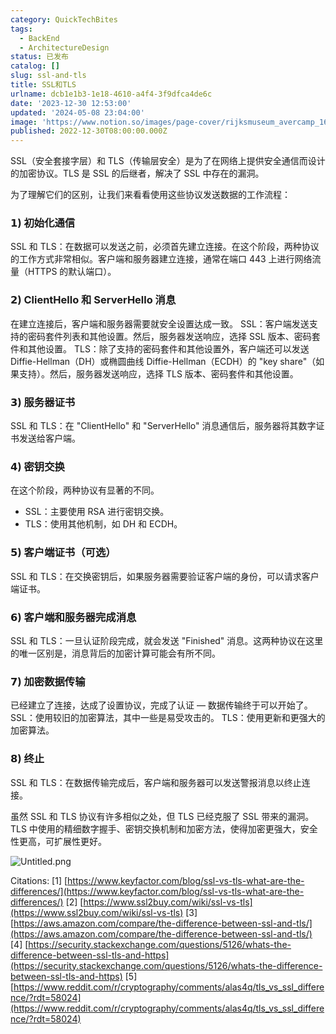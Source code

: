```yaml
---
category: QuickTechBites
tags:
  - BackEnd
  - ArchitectureDesign
status: 已发布
catalog: []
slug: ssl-and-tls
title: SSL和TLS
urlname: dcb1e1b3-1e18-4610-a4f4-3f9dfca4de6c
date: '2023-12-30 12:53:00'
updated: '2024-05-08 23:04:00'
image: 'https://www.notion.so/images/page-cover/rijksmuseum_avercamp_1620.jpg'
published: 2022-12-30T08:00:00.000Z
---
```


SSL（安全套接字层）和 TLS（传输层安全）是为了在网络上提供安全通信而设计的加密协议。TLS 是 SSL 的后继者，解决了 SSL 中存在的漏洞。


为了理解它们的区别，让我们来看看使用这些协议发送数据的工作流程：


### 𝟭) 初始化通信


SSL 和 TLS：在数据可以发送之前，必须首先建立连接。在这个阶段，两种协议的工作方式非常相似。客户端和服务器建立连接，通常在端口 443 上进行网络流量（HTTPS 的默认端口）。


### 𝟮) ClientHello 和 ServerHello 消息


在建立连接后，客户端和服务器需要就安全设置达成一致。
SSL：客户端发送支持的密码套件列表和其他设置。然后，服务器发送响应，选择 SSL 版本、密码套件和其他设置。
TLS：除了支持的密码套件和其他设置外，客户端还可以发送 Diffie-Hellman（DH）或椭圆曲线 Diffie-Hellman（ECDH）的 "key share"（如果支持）。然后，服务器发送响应，选择 TLS 版本、密码套件和其他设置。


### 𝟯) 服务器证书


SSL 和 TLS：在 "ClientHello" 和 "ServerHello" 消息通信后，服务器将其数字证书发送给客户端。


### 𝟰) 密钥交换


在这个阶段，两种协议有显著的不同。
- SSL：主要使用 RSA 进行密钥交换。
- TLS：使用其他机制，如 DH 和 ECDH。


### 𝟱) 客户端证书（可选）


SSL 和 TLS：在交换密钥后，如果服务器需要验证客户端的身份，可以请求客户端证书。


### 𝟲) 客户端和服务器完成消息


SSL 和 TLS：一旦认证阶段完成，就会发送 "Finished" 消息。这两种协议在这里的唯一区别是，消息背后的加密计算可能会有所不同。


### 𝟳) 加密数据传输


已经建立了连接，达成了设置协议，完成了认证 — 数据传输终于可以开始了。
SSL：使用较旧的加密算法，其中一些是易受攻击的。
TLS：使用更新和更强大的加密算法。


### 𝟴) 终止


SSL 和 TLS：在数据传输完成后，客户端和服务器可以发送警报消息以终止连接。


虽然 SSL 和 TLS 协议有许多相似之处，但 TLS 已经克服了 SSL 带来的漏洞。TLS 中使用的精细数字握手、密钥交换机制和加密方法，使得加密更强大，安全性更高，可扩展性更好。


![Untitled.png](https://prod-files-secure.s3.us-west-2.amazonaws.com/5d24fe63-e567-4804-86f9-9fdc62e13082/8ff987c5-7f31-4b50-83f5-c69ee7578c4a/Untitled.png?X-Amz-Algorithm=AWS4-HMAC-SHA256&X-Amz-Content-Sha256=UNSIGNED-PAYLOAD&X-Amz-Credential=ASIAZI2LB4667MWALAEG%2F20250312%2Fus-west-2%2Fs3%2Faws4_request&X-Amz-Date=20250312T213451Z&X-Amz-Expires=3600&X-Amz-Security-Token=IQoJb3JpZ2luX2VjEH0aCXVzLXdlc3QtMiJHMEUCIQCRgr1Sn%2B7crF2OrSwba4DDr2jx4nHtVj8dMq1dcZ08LwIgC4hDgY%2FYn6EpTegOW0JlQz1O%2Fcz5NA6LVQXtXUomCC4qiAQIxv%2F%2F%2F%2F%2F%2F%2F%2F%2F%2FARAAGgw2Mzc0MjMxODM4MDUiDJ1YbNE6f%2Bnju0lxQyrcA3XvoJOb3gZ1sdcQ1XAq%2BZiUYEASbUdLePE9zr91OJFUiuhfPdLKcwzX2YCLCh3De3f7tWJVIauzxrGUORcgU2WEcdyg4rkR%2BNNzCuGvBkDa3E9GRC%2BxBLQIST90ZLIWeaLq0AUvYOUTwSp3N9MCbzP%2BX2Y0WEWQ%2Ba6jZU0AKop8E5pWEJjLnAjKL0NKvP6Pg2AgiWZ2%2FEeIN6hYZ2CzjEZdvJz7rmpUi5xQm3ChSwVVhP7NWMWCXrGmmu99zeS24teL1a%2Fc9AzXQd0zY0DmH3WIhjjinMOtq7843G4gsgj7Yt%2BrNIYkyjp2h6JcuQ2cgGLQwaFFaocpWEHI%2FEahghFm%2BupQnGTuSB6Pwo9UZj5MZ7F%2BEWKUCHuoPXLfV8mayf8znNEe2tXZwzM3DrrHb654GEAzyvZxVJ4bDj9%2B%2B26Ah4i%2Fwf%2BFaHjjH5Nf7KwIlfhgHeRvebM3dh8xujuhb3bU1Q0C%2Fpy2t2aL%2FvViLZPABmhoRj%2FyiJhkV8WC%2F%2BgylsCBK5qkEssEy6Ivf9h9IfcXJFBwOK5HUZAIvLUCRfkRVhEO0lE3zcbjrwqJuIdpqgQqGolqAaTmTFkx0dd0e0sN7wgsBDCWIxUEzXTZ1UlXvFZnVSBPkqYGQxeJMObix74GOqUBYAmozmqWemSauhL8%2BzWYnMe464e20MBtJUl4qQVOZX%2F7P6QjplctwP70FEPAj6sHiqgjBxiqNvZnRl5LSCkBKtZyS66tBH9wUn4MVSsXBq3%2FlWRVVErf5Ke0mnI6MinfImUm%2BEX3dQawAiDgqSbJPXWiT42rFRcnjaG9qmhFvHWMnUFOOWtmVDPCwwcfbBPTyw5MlScXrUIIeQAPscra0rbESZ11&X-Amz-Signature=178d652e3ffa7d0c35a364f0d99067ddf8cb54dc00bfa42c901af0dc435179bd&X-Amz-SignedHeaders=host&x-id=GetObject)


Citations:
[1] [https://www.keyfactor.com/blog/ssl-vs-tls-what-are-the-differences/](https://www.keyfactor.com/blog/ssl-vs-tls-what-are-the-differences/)
[2] [https://www.ssl2buy.com/wiki/ssl-vs-tls](https://www.ssl2buy.com/wiki/ssl-vs-tls)
[3] [https://aws.amazon.com/compare/the-difference-between-ssl-and-tls/](https://aws.amazon.com/compare/the-difference-between-ssl-and-tls/)
[4] [https://security.stackexchange.com/questions/5126/whats-the-difference-between-ssl-tls-and-https](https://security.stackexchange.com/questions/5126/whats-the-difference-between-ssl-tls-and-https)
[5] [https://www.reddit.com/r/cryptography/comments/alas4q/tls_vs_ssl_difference/?rdt=58024](https://www.reddit.com/r/cryptography/comments/alas4q/tls_vs_ssl_difference/?rdt=58024)


